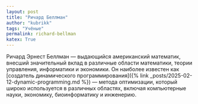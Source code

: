```yaml
---
layout: post
title: "Ричард Беллман"
author: "kubrikk"
tags: "Учёные"
permalink: richard-bellman
katex: True
---
```


Ричард Эрнест Беллман — выдающийся американский математик, внесший значительный вклад в различные области математики, теории управления, информатики и экономики. Он наиболее известен как [создатель динамического программирования]({% link _posts/2025-02-12-dynamic-programming.md %}) — метода оптимизации, который широко используется в различных областях, включая компьютерные науки, экономику, биоинформатику и инженерию.

